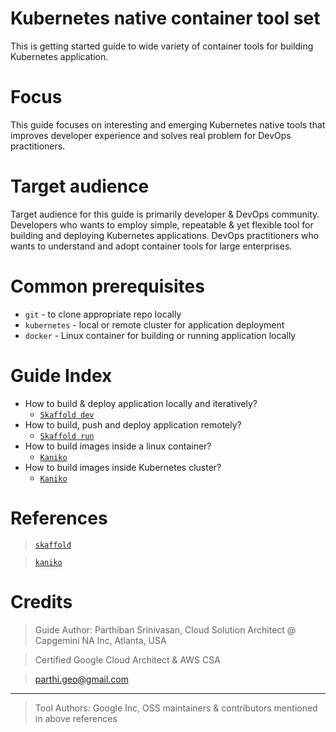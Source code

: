 # Kubernetes native container tool set
This is getting started guide to wide variety of container tools for building Kubernetes application.

# Focus
This guide focuses on interesting and emerging Kubernetes native tools that improves developer experience and solves real problem for DevOps practitioners.

# Target audience
Target audience for this guide is primarily developer & DevOps community. Developers who wants to employ simple, repeatable & yet flexible tool for building and deploying Kubernetes applications. DevOps practitioners who wants to understand and adopt container tools for large enterprises.

# Common prerequisites
* `git` - to clone appropriate repo locally
* `kubernetes` - local or remote cluster for application deployment
* `docker` - Linux container for building or running application locally

# Guide Index
* How to build & deploy application locally and iteratively?
  * [`Skaffold dev`](https://github.com/parthigeo/skafdev "skaffold local development")
* How to build, push and deploy application remotely?
  * [`Skaffold run`](https://github.com/parthigeo/skafdev "skaffold remote development")
* How to build images inside a linux container?
  * [`Kaniko`](https://github.com/GoogleContainerTools/kaniko "work in progress")
* How to build images inside Kubernetes cluster?
  * [`Kaniko`](https://github.com/GoogleContainerTools/kaniko "work in progress")


# References
> [`skaffold`](https://github.com/GoogleContainerTools/skaffold "skaffold github page")

> [`kaniko`](https://github.com/GoogleContainerTools/kaniko "kaniko github page")

# Credits
> Guide Author: Parthiban Srinivasan, Cloud Solution Architect @ Capgemini NA Inc, Atlanta, USA

> Certified Google Cloud Architect & AWS CSA

> parthi.geo@gmail.com

___
> Tool Authors: Google Inc, OSS maintainers & contributors mentioned in above references
